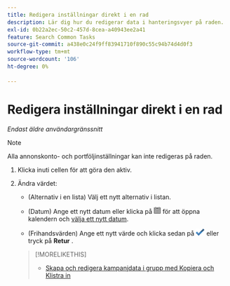 ```yaml
---
title: Redigera inställningar direkt i en rad
description: Lär dig hur du redigerar data i hanteringsvyer på raden.
exl-id: 0b22a2ec-50c2-457d-8cea-a40943ee2a41
feature: Search Common Tasks
source-git-commit: a438e0c24f9ff83941710f890c55c94b74d4d0f3
workflow-type: tm+mt
source-wordcount: '106'
ht-degree: 0%

---
```


# Redigera inställningar direkt i en rad

*Endast äldre användargränssnitt*

>[!NOTE]
>
>Alla annonskonto- och portföljinställningar kan inte redigeras på raden.

1. Klicka inuti cellen för att göra den aktiv.

1. Ändra värdet:

   * (Alternativ i en lista) Välj ett nytt alternativ i listan.

   * (Datum) Ange ett nytt datum eller klicka på ![Kalender](/help/search-social-commerce/assets/calendar.png "Kalender") för att öppna kalendern och [välja ett nytt datum](/help/search-social-commerce/common-tasks/navigation-editing-selection/calendar.md).

   * (Frihandsvärden) Ange ett nytt värde och klicka sedan på ![Spara](/help/search-social-commerce/assets/select.png "Spara") eller tryck på **Retur** .

   >[!MORELIKETHIS]
   >
   >* [Skapa och redigera kampanjdata i grupp med Kopiera och Klistra in](/help/search-social-commerce/campaign-management/campaigns/copy-paste.md)
